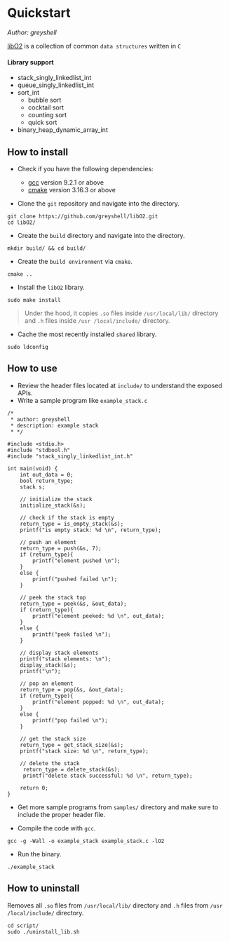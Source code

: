 # Quickstart

_Author: greyshell_

[libO2](https://github.com/greyshell/libO2) is a collection of common `data structures` written in `C`

#### Library support

- stack_singly_linkedlist_int
- queue_singly_linkedlist_int
- sort_int
    - bubble sort
    - cocktail sort
    - counting sort
    - quick sort
- binary_heap_dynamic_array_int

## How to install

- Check if you have the following dependencies:
    - [gcc](https://gcc.gnu.org/) version 9.2.1 or above
    - [cmake](https://cmake.org/) version 3.16.3 or above

- Clone the `git` repository and navigate into the directory.
```
git clone https://github.com/greyshell/libO2.git
cd libO2/
```

- Create the `build` directory and navigate into the directory.
```
mkdir build/ && cd build/
```

- Create the `build environment` via `cmake`.
```
cmake ..
```

- Install the `libO2` library. 
```
sudo make install
```

> Under the hood, it copies `.so` files inside `/usr/local/lib/` directory and `.h` files inside `/usr
/local/include/` directory.

- Cache the most recently installed `shared` library.
```
sudo ldconfig
```

## How to use

- Review the header files located at `include/` to understand the exposed APIs.
- Write a sample program like `example_stack.c`
```
/*
 * author: greyshell
 * description: example stack
 * */

#include <stdio.h>
#include "stdbool.h"
#include "stack_singly_linkedlist_int.h"

int main(void) {
    int out_data = 0;
    bool return_type;
    stack s;

    // initialize the stack
    initialize_stack(&s);

    // check if the stack is empty
    return_type = is_empty_stack(&s);
    printf("is empty stack: %d \n", return_type);

    // push an element
    return_type = push(&s, 7);
    if (return_type){
        printf("element pushed \n");
    }
    else {
        printf("pushed failed \n");
    }

    // peek the stack top
    return_type = peek(&s, &out_data);
    if (return_type){
        printf("element peeked: %d \n", out_data);
    }
    else {
        printf("peek failed \n");
    }

    // display stack elements
    printf("stack elements: \n");
    display_stack(&s);
    printf("\n");

    // pop an element
    return_type = pop(&s, &out_data);
    if (return_type){
        printf("element popped: %d \n", out_data);
    }
    else {
        printf("pop failed \n");
    }

    // get the stack size
    return_type = get_stack_size(&s);
    printf("stack size: %d \n", return_type);

    // delete the stack
     return_type = delete_stack(&s);
     printf("delete stack successful: %d \n", return_type);

    return 0;
}
```
- Get more sample programs from `samples/` directory and make sure to include the proper header file. 

- Compile the code with `gcc`.
```
gcc -g -Wall -o example_stack example_stack.c -lO2
```
- Run the binary.
```
./example_stack
```

## How to uninstall

Removes all `.so` files from `/usr/local/lib/` directory and `.h` files from `/usr
/local/include/` directory.
```
cd script/ 
sudo ./uninstall_lib.sh 
```

